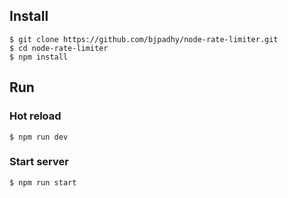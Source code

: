 ## Install

    $ git clone https://github.com/bjpadhy/node-rate-limiter.git
    $ cd node-rate-limiter
    $ npm install
## Run
### Hot reload
    $ npm run dev
### Start server
    $ npm run start
